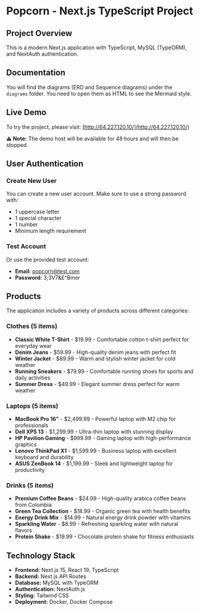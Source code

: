 # Popcorn - Next.js TypeScript Project

## Project Overview

This is a modern Next.js application with TypeScript, MySQL (TypeORM), and NextAuth authentication.

## Documentation

You will find the diagrams (ERD and Sequence diagrams) under the `diagrams` folder. You need to open them as HTML to see the Mermaid style.

## Live Demo

To try the project, please visit: [http://64.227.120.10/](http://64.227.120.10/)

**⚠️ Note:** The demo host will be available for 48 hours and will then be stopped.

## User Authentication

### Create New User
You can create a new user account. Make sure to use a strong password with:
- 1 uppercase letter
- 1 special character
- 1 number
- Minimum length requirement

### Test Account
Or use the provided test account:
- **Email:** popcorn@test.com
- **Password:** 3;3V7&£^Bmer

## Products

The application includes a variety of products across different categories:

### Clothes (5 items)
- **Classic White T-Shirt** - $19.99 - Comfortable cotton t-shirt perfect for everyday wear
- **Denim Jeans** - $59.99 - High-quality denim jeans with perfect fit
- **Winter Jacket** - $89.99 - Warm and stylish winter jacket for cold weather
- **Running Sneakers** - $79.99 - Comfortable running shoes for sports and daily activities
- **Summer Dress** - $49.99 - Elegant summer dress perfect for warm weather

### Laptops (5 items)
- **MacBook Pro 16"** - $2,499.99 - Powerful laptop with M2 chip for professionals
- **Dell XPS 13** - $1,299.99 - Ultra-thin laptop with stunning display
- **HP Pavilion Gaming** - $999.99 - Gaming laptop with high-performance graphics
- **Lenovo ThinkPad X1** - $1,599.99 - Business laptop with excellent keyboard and durability
- **ASUS ZenBook 14** - $1,199.99 - Sleek and lightweight laptop for productivity

### Drinks (5 items)
- **Premium Coffee Beans** - $24.99 - High-quality arabica coffee beans from Colombia
- **Green Tea Collection** - $18.99 - Organic green tea with health benefits
- **Energy Drink Mix** - $14.99 - Natural energy drink powder with vitamins
- **Sparkling Water** - $8.99 - Refreshing sparkling water with natural flavors
- **Protein Shake** - $19.99 - Chocolate protein shake for fitness enthusiasts

## Technology Stack

- **Frontend:** Next.js 15, React 19, TypeScript
- **Backend:** Next.js API Routes
- **Database:** MySQL with TypeORM
- **Authentication:** NextAuth.js
- **Styling:** Tailwind CSS
- **Deployment:** Docker, Docker Compose